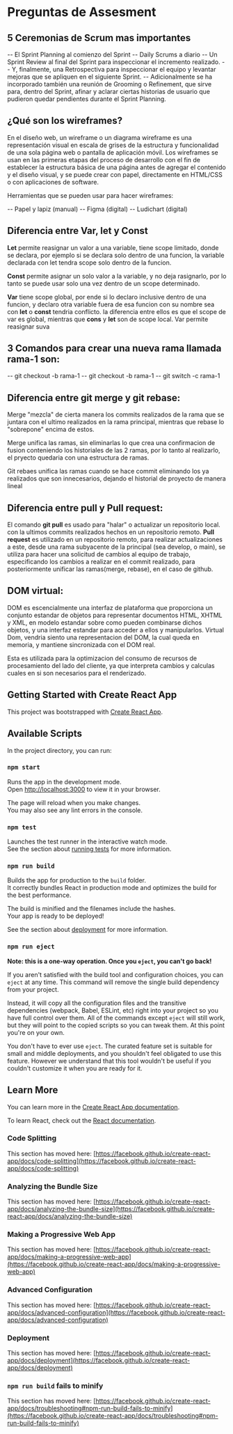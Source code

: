 # Preguntas de Assesment

## 5 Ceremonias de Scrum mas importantes

-- El Sprint Planning al comienzo del Sprint
-- Daily Scrums a diario
-- Un Sprint Review al final del Sprint para inspeccionar el incremento realizado.
-- Y, finalmente, una Retrospectiva para inspeccionar el equipo y levantar mejoras que se apliquen en el siguiente Sprint.
-- Adicionalmente se ha incorporado también una reunión de Grooming o Refinement, que sirve para, dentro del Sprint, afinar y aclarar ciertas historias de usuario que pudieron quedar pendientes durante el Sprint Planning.

## ¿Qué son los wireframes?

En el diseño web, un wireframe o un diagrama wireframe es una representación visual en escala de grises de la estructura y funcionalidad de una sola página web o pantalla de aplicación móvil. Los wireframes se usan en las primeras etapas del proceso de desarrollo con el fin de establecer la estructura básica de una página antes de agregar el contenido y el diseño visual, y se puede crear con papel, directamente en HTML/CSS o con aplicaciones de software.

Herramientas que se pueden usar para hacer wireframes:

-- Papel y lapiz (manual)
-- Figma (digital)
-- Ludichart (digital)

## Diferencia entre Var, let y Const

**Let** permite reasignar un valor a una variable, tiene scope limitado, donde se declara, por ejemplo si se declara solo dentro de una funcion, la variable declarada con let tendra scope solo dentro de la funcion.

**Const** permite asignar un solo valor a la variable, y no deja rasignarlo, por lo tanto se puede usar solo una vez dentro de un scope determinado.

**Var** tiene scope global, por ende si lo declaro inclusive dentro de una funcion, y declaro otra variable fuera de esa funcion con su nombre sea con **let** o **const** tendria conflicto. la diferencia entre ellos es que el scope de var es global, mientras que **cons** y **let** son de scope local. Var permite reasignar suva

## 3 Comandos para crear una nueva rama llamada rama-1 son:

-- git checkout -b rama-1
-- git checkout -b rama-1
-- git switch -c rama-1

## Diferencia entre git merge y git rebase:


Merge "mezcla" de cierta manera los commits realizados de la rama que se juntara con el ultimo realizados en la rama principal, mientras que rebase lo "sobrepone" encima de estos.

Merge unifica las ramas, sin eliminarlas lo que crea una confirmacion de fusion conteniendo los historiales de las 2 ramas, por lo tanto al realizarlo, el pryecto quedaria con una estructura de ramas.

Git rebaes unifica las ramas cuando se hace commit eliminando los ya realizados que son innecesarios, dejando el historial de proyecto de manera lineal

## Diferencia entre pull y Pull request:

El comando **git pull** es usado para "halar" o actualizar un repositorio local. con la ultimos commits realizados hechos en un repositorio remoto. **Pull request** es utilizado en un repositorio remoto, para realizar actualizaciones a este, desde una rama subyacente de la principal (sea develop, o main), se utiliza para hacer una solicitud de cambios al equipo de trabajo, especificando los cambios a realizar en el commit realizado, para posteriormente unificar las ramas(merge, rebase), en el caso de github.

## DOM virtual:

DOM es escencialmente una interfaz de plataforma que proporciona un conjunto estandar de objetos para representar documentos HTML, XHTML y XML, en modelo estandar sobre como pueden combinarse dichos objetos, y una interfaz estandar para acceder a ellos y manipularlos. Virtual Dom, vendria siento una representacion del DOM, la cual queda en memoria, y mantiene sincronizada con el DOM real.

Esta es utilizada para la optimizacion del consumo de recursos de procesamiento del lado del cliente, ya que interpreta cambios y calculas cuales en si son necesarios para el renderizado.



## Getting Started with Create React App

This project was bootstrapped with [Create React App](https://github.com/facebook/create-react-app).

## Available Scripts

In the project directory, you can run:

### `npm start`

Runs the app in the development mode.\
Open [http://localhost:3000](http://localhost:3000) to view it in your browser.

The page will reload when you make changes.\
You may also see any lint errors in the console.

### `npm test`

Launches the test runner in the interactive watch mode.\
See the section about [running tests](https://facebook.github.io/create-react-app/docs/running-tests) for more information.

### `npm run build`

Builds the app for production to the `build` folder.\
It correctly bundles React in production mode and optimizes the build for the best performance.

The build is minified and the filenames include the hashes.\
Your app is ready to be deployed!

See the section about [deployment](https://facebook.github.io/create-react-app/docs/deployment) for more information.

### `npm run eject`

**Note: this is a one-way operation. Once you `eject`, you can't go back!**

If you aren't satisfied with the build tool and configuration choices, you can `eject` at any time. This command will remove the single build dependency from your project.

Instead, it will copy all the configuration files and the transitive dependencies (webpack, Babel, ESLint, etc) right into your project so you have full control over them. All of the commands except `eject` will still work, but they will point to the copied scripts so you can tweak them. At this point you're on your own.

You don't have to ever use `eject`. The curated feature set is suitable for small and middle deployments, and you shouldn't feel obligated to use this feature. However we understand that this tool wouldn't be useful if you couldn't customize it when you are ready for it.

## Learn More

You can learn more in the [Create React App documentation](https://facebook.github.io/create-react-app/docs/getting-started).

To learn React, check out the [React documentation](https://reactjs.org/).

### Code Splitting

This section has moved here: [https://facebook.github.io/create-react-app/docs/code-splitting](https://facebook.github.io/create-react-app/docs/code-splitting)

### Analyzing the Bundle Size

This section has moved here: [https://facebook.github.io/create-react-app/docs/analyzing-the-bundle-size](https://facebook.github.io/create-react-app/docs/analyzing-the-bundle-size)

### Making a Progressive Web App

This section has moved here: [https://facebook.github.io/create-react-app/docs/making-a-progressive-web-app](https://facebook.github.io/create-react-app/docs/making-a-progressive-web-app)

### Advanced Configuration

This section has moved here: [https://facebook.github.io/create-react-app/docs/advanced-configuration](https://facebook.github.io/create-react-app/docs/advanced-configuration)

### Deployment

This section has moved here: [https://facebook.github.io/create-react-app/docs/deployment](https://facebook.github.io/create-react-app/docs/deployment)

### `npm run build` fails to minify

This section has moved here: [https://facebook.github.io/create-react-app/docs/troubleshooting#npm-run-build-fails-to-minify](https://facebook.github.io/create-react-app/docs/troubleshooting#npm-run-build-fails-to-minify)
